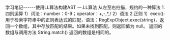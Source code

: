 学习笔记------使用LL算法构建AST
一.LL算法
从左至右扫描，规约的一种算法
1.四则运算
1）词法：number：0-9；operator：+,-,*,/
2）语法
2.正则
1）exec():用于检索字符串中的正则表达式的匹配，语法：RegExpObject.exec(string)，返回一个数组，其中存放匹配的结果。如果未找到匹配，则返回值为 null。
返回的数组与调用方法 String.match() 返回的数组是相同的。